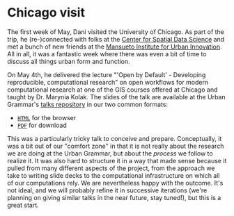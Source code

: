 ```{post} May 5, 2022
```

# Chicago visit

The first week of May, Dani visited the University of Chicago. As part of the
trip, he (re-)connected with folks at the [Center for Spatial Data Science]()
and met a bunch of new friends at the [Mansueto Institute for Urban
Innovation](). All in all, it was a fantastic week where there was even a bit
of time to discuss all things urban form and function.

On May 4th, he delivered the lecture "'Open by Default' - Developing
reproducible, computational research" on open workflows for modern
computational research at one of the GIS courses offered at Chicago and
taught by Dr. Marynia Kolak. The
slides of the talk are available at the Urban Grammar's [talks
repository](https://urbangrammarai.xyz/talks/) in our two common formats:

- [`HTML`](https://urbangrammarai.xyz/talks/202205_uc/index.html) for the
  browser
- [`PDF`](https://urbangrammarai.xyz/talks/202205_uc/index.pdf) for download

This was a particularly tricky talk to conceive and prepare. Conceptually, it
was a bit out of our "comfort zone" in that it is not really about the
research we are doing at the Urban Grammar, but about the _process_ we follow
to realize it. It was also hard to structure it in a way that made sense because
it pulled from many different aspects of the project, from the approach we
take to writing slide decks to the computational infrastructure on which all
of our computations rely. We are nevertheless happy with the outcome. It's not
ideal, and we will probably refine it in successive iterations (we're planning
on giving similar talks in the near future, stay tuned!), but this is a great
start.
